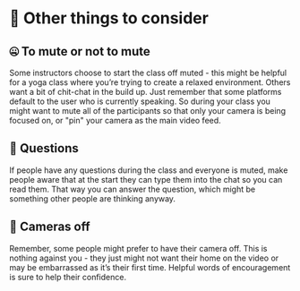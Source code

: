 # 🤔 Other things to consider

## 🤐 To mute or not to mute

Some instructors choose to start the class off muted - this might be helpful for a yoga class where you’re trying to create a relaxed environment. Others want a bit of chit-chat in the build up. Just remember that some platforms default to the user who is currently speaking. So during your class you might want to mute all of the participants so that only your camera is being focused on, or "pin" your camera as the main video feed.

## 💬 Questions

If people have any questions during the class and everyone is muted, make people aware that at the start they can type them into the chat so you can read them. That way you can answer the question, which might be something other people are thinking anyway.

## 🚫 Cameras off

Remember, some people might prefer to have their camera off. This is nothing against you - they just might not want their home on the video or may be embarrassed as it’s their first time. Helpful words of encouragement is sure to help their confidence.

